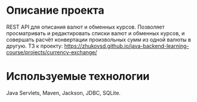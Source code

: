 # Описание проекта

REST API для описания валют и обменных курсов. Позволяет просматривать и редактировать списки валют и обменных курсов, и совершать расчёт конвертации произвольных сумм из одной валюты в другую. ТЗ к проекту: https://zhukovsd.github.io/java-backend-learning-course/projects/currency-exchange/

# Используемые технологии

Java Servlets, Maven, Jackson, JDBC, SQLite.
